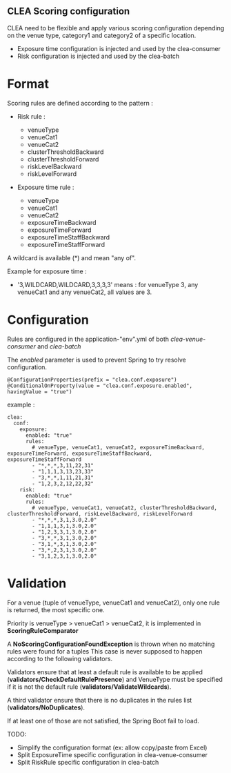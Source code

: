 ## CLEA Scoring configuration

CLEA need to be flexible and apply various scoring configuration depending on the venue type, category1 and category2 of
a specific location.

- Exposure time configuration is injected and used by the clea-consumer
- Risk configuration is injected and used by the clea-batch

# Format

Scoring rules are defined according to the pattern :

- Risk rule :
    - venueType
    - venueCat1
    - venueCat2
    - clusterThresholdBackward
    - clusterThresholdForward
    - riskLevelBackward
    - riskLevelForward

- Exposure time rule :
    - venueType
    - venueCat1
    - venueCat2
    - exposureTimeBackward
    - exposureTimeForward
    - exposureTimeStaffBackward
    - exposureTimeStaffForward

A wildcard is available (*) and mean "any of".

Example for exposure time :

- '3,WILDCARD,WILDCARD,3,3,3,3' means : for venueType 3, any venueCat1 and any venueCat2, all values are 3.

# Configuration

Rules are configured in the application-"env".yml of both *clea-venue-consumer* and *clea-batch*

The *enabled* parameter is used to prevent Spring to try resolve configuration.

```
@ConfigurationProperties(prefix = "clea.conf.exposure")
@ConditionalOnProperty(value = "clea.conf.exposure.enabled", havingValue = "true")
```

example :

```
clea:
  conf:
    exposure:
      enabled: "true"
      rules:
        # venueType, venueCat1, venueCat2, exposureTimeBackward, exposureTimeForward, exposureTimeStaffBackward, exposureTimeStaffForward
        - "*,*,*,3,11,22,31"
        - "1,1,1,3,13,23,33"
        - "3,*,*,1,11,21,31"
        - "1,2,3,2,12,22,32"
    risk:
      enabled: "true"
      rules:
        # venueType, venueCat1, venueCat2, clusterThresholdBackward, clusterThresholdForward, riskLevelBackward, riskLevelForward
        - "*,*,*,3,1,3.0,2.0"
        - "1,1,1,3,1,3.0,2.0"
        - "1,2,3,3,1,3.0,2.0"
        - "3,*,*,3,1,3.0,2.0"
        - "3,1,*,3,1,3.0,2.0"
        - "3,*,2,3,1,3.0,2.0"
        - "3,1,2,3,1,3.0,2.0"

```

# Validation

For a venue (tuple of venueType, venueCat1 and venueCat2), only one rule is returned, the most specific one.

Priority is venueType > venueCat1 > venueCat2, it is implemented in **ScoringRuleComparator**

A **NoScoringConfigurationFoundException** is thrown when no matching rules were found for a tuples This case is never
supposed to happen according to the following validators.

Validators ensure that at least a default rule is available to be applied (**validators/CheckDefaultRulePresence**) and
VenueType must be specified if it is not the default rule (**validators/ValidateWildcards**).

A third validator ensure that there is no duplicates in the rules list (**validators/NoDuplicates**).

If at least one of those are not satisfied, the Spring Boot fail to load.

TODO:

- Simplify the configuration format (ex: allow copy/paste from Excel)
- Split ExposureTime specific configuration in clea-venue-consumer
- Split RiskRule specific configuration in clea-batch